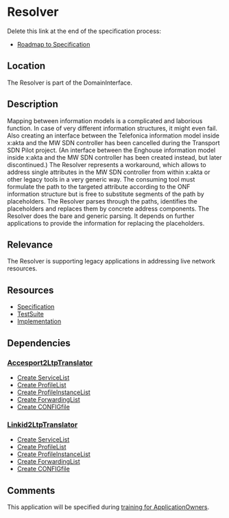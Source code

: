 # Resolver

Delete this link at the end of the specification process:

- [Roadmap to Specification](../../issues/1)

## Location

The Resolver is part of the DomainInterface.

## Description

Mapping between information models is a complicated and laborious function. In case of
very different information structures, it might even fail. Also creating an interface between
the Telefonica information model inside x:akta and the MW SDN controller has been cancelled during
the Transport SDN Pilot project. (An interface between the Enghouse information model inside x:akta
and the MW SDN controller has been created instead, but later discontinued.) The Resolver represents
a workaround, which allows to address single attributes in the MW SDN controller from within x:akta
or other legacy tools in a very generic way. The consuming tool must formulate the path to
the targeted attribute according to the ONF information structure but is free to substitute segments
of the path by placeholders. The Resolver parses through the paths, identifies the placeholders and
replaces them by concrete address components. The Resolver does the bare and generic parsing.
It depends on further applications to provide the information for replacing the placeholders.

## Relevance

The Resolver is supporting legacy applications in addressing live network resources.

## Resources

- [Specification](./spec/)
- [TestSuite](./testing/)
- [Implementation](./server/)

## Dependencies

### [Accesport2LtpTranslator](https://github.com/openBackhaul/Accessport2LtpTranslator)

- [Create ServiceList](openBackhaul/Accessport2LtpTranslator#18)
- [Create ProfileList](openBackhaul/Accessport2LtpTranslator#19)
- [Create ProfileInstanceList](openBackhaul/Accessport2LtpTranslator#20)
- [Create ForwardingList](openBackhaul/Accessport2LtpTranslator#37)
- [Create CONFIGfile](openBackhaul/Accessport2LtpTranslator#38)

### [Linkid2LtpTranslator](https://github.com/openBackhaul/Linkid2LtpTranslator)

- [Create ServiceList](openBackhaul/Linkid2LtpTranslator#7)
- [Create ProfileList](openBackhaul/Linkid2LtpTranslator#8)
- [Create ProfileInstanceList](openBackhaul/Linkid2LtpTranslator#9)
- [Create ForwardingList](openBackhaul/Linkid2LtpTranslator#15)
- [Create CONFIGfile](openBackhaul/Linkid2LtpTranslator#17)

## Comments

This application will be specified during [training for ApplicationOwners](https://gist.github.com/openBackhaul/5aabdbc90257b83b9fe7fc4da059d3cd).
